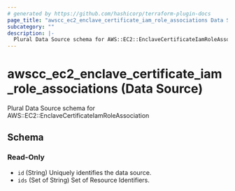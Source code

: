 ```yaml
---
# generated by https://github.com/hashicorp/terraform-plugin-docs
page_title: "awscc_ec2_enclave_certificate_iam_role_associations Data Source - terraform-provider-awscc"
subcategory: ""
description: |-
  Plural Data Source schema for AWS::EC2::EnclaveCertificateIamRoleAssociation
---
```


# awscc_ec2_enclave_certificate_iam_role_associations (Data Source)

Plural Data Source schema for AWS::EC2::EnclaveCertificateIamRoleAssociation



<!-- schema generated by tfplugindocs -->
## Schema

### Read-Only

- `id` (String) Uniquely identifies the data source.
- `ids` (Set of String) Set of Resource Identifiers.
